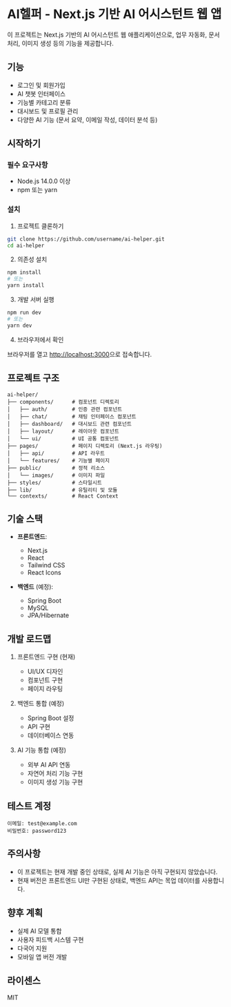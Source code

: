 # AI헬퍼 - Next.js 기반 AI 어시스턴트 웹 앱

이 프로젝트는 Next.js 기반의 AI 어시스턴트 웹 애플리케이션으로, 업무 자동화, 문서 처리, 이미지 생성 등의 기능을 제공합니다.

## 기능

- 로그인 및 회원가입
- AI 챗봇 인터페이스
- 기능별 카테고리 분류
- 대시보드 및 프로필 관리
- 다양한 AI 기능 (문서 요약, 이메일 작성, 데이터 분석 등)

## 시작하기

### 필수 요구사항

- Node.js 14.0.0 이상
- npm 또는 yarn

### 설치

1. 프로젝트 클론하기

```bash
git clone https://github.com/username/ai-helper.git
cd ai-helper
```

2. 의존성 설치

```bash
npm install
# 또는
yarn install
```

3. 개발 서버 실행

```bash
npm run dev
# 또는
yarn dev
```

4. 브라우저에서 확인

브라우저를 열고 [http://localhost:3000](http://localhost:3000)으로 접속합니다.

## 프로젝트 구조

```
ai-helper/
├── components/      # 컴포넌트 디렉토리
│   ├── auth/        # 인증 관련 컴포넌트
│   ├── chat/        # 채팅 인터페이스 컴포넌트
│   ├── dashboard/   # 대시보드 관련 컴포넌트
│   ├── layout/      # 레이아웃 컴포넌트
│   └── ui/          # UI 공통 컴포넌트
├── pages/           # 페이지 디렉토리 (Next.js 라우팅)
│   ├── api/         # API 라우트
│   └── features/    # 기능별 페이지
├── public/          # 정적 리소스
│   └── images/      # 이미지 파일
├── styles/          # 스타일시트
├── lib/             # 유틸리티 및 모듈
└── contexts/        # React Context
```

## 기술 스택

- **프론트엔드**:
  - Next.js
  - React
  - Tailwind CSS
  - React Icons

- **백엔드** (예정):
  - Spring Boot
  - MySQL
  - JPA/Hibernate

## 개발 로드맵

1. 프론트엔드 구현 (현재)
   - UI/UX 디자인
   - 컴포넌트 구현
   - 페이지 라우팅

2. 백엔드 통합 (예정)
   - Spring Boot 설정
   - API 구현
   - 데이터베이스 연동

3. AI 기능 통합 (예정)
   - 외부 AI API 연동
   - 자연어 처리 기능 구현
   - 이미지 생성 기능 구현

## 테스트 계정

```
이메일: test@example.com
비밀번호: password123
```

## 주의사항

- 이 프로젝트는 현재 개발 중인 상태로, 실제 AI 기능은 아직 구현되지 않았습니다.
- 현재 버전은 프론트엔드 UI만 구현된 상태로, 백엔드 API는 목업 데이터를 사용합니다.

## 향후 계획

- 실제 AI 모델 통합
- 사용자 피드백 시스템 구현
- 다국어 지원
- 모바일 앱 버전 개발

## 라이센스

MIT